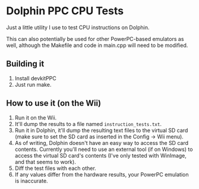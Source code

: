 # Dolphin PPC CPU Tests

Just a little utility I use to test CPU instructions on Dolphin.

This can also potentially be used for other PowerPC-based emulators as well, although the Makefile and code in main.cpp will need to be modified.

## Building it

1. Install devkitPPC
2. Just run make.

## How to use it (on the Wii)
1. Run it on the Wii.
2. It'll dump the results to a file named `instruction_tests.txt`.
3. Run it in Dolphin, it'll dump the resulting text files to the virtual SD card (make sure to set the SD card as inserted in the Config -> Wii menu).
4. As of writing, Dolphin doesn't have an easy way to access the SD card contents.
Currently you'll need to use an external tool (if on Windows) to access the virtual SD card's contents
(I've only tested with WinImage, and that seems to work).
5. Diff the test files with each other.
6. If any values differ from the hardware results, your PowerPC emulation is inaccurate.
